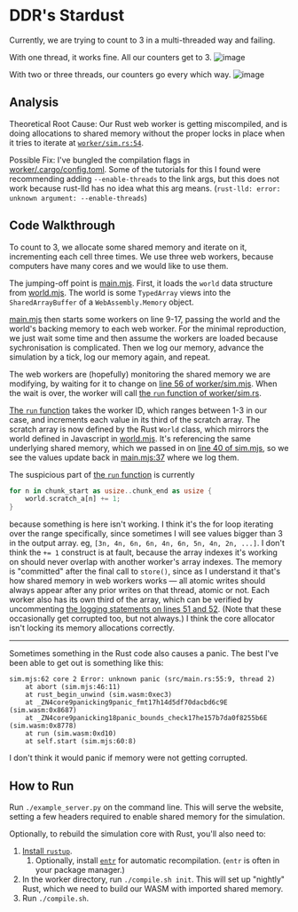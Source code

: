 DDR's __Stardust__
==================

Currently, we are trying to count to 3 in a multi-threaded way and failing.

With one thread, it works fine. All our counters get to 3.
![image](https://user-images.githubusercontent.com/862627/229414883-8e31a874-373c-45c9-aed0-0b02744e0e8d.png)

With two or three threads, our counters go every which way.
![image](https://user-images.githubusercontent.com/862627/229414808-07061267-bfca-4cf4-9052-1aeddbba645f.png)


Analysis
--------

Theoretical Root Cause: Our Rust web worker is getting miscompiled, and is doing allocations to shared memory without the proper locks in place when it tries to iterate at [`worker/sim.rs:54`](https://github.com/DDR0/Stardust/blob/de6020d072ef058337f228d1f39d23379f8069a2/worker/sim.rs#L54).

Possible Fix: I've bungled the compilation flags in [worker/.cargo/config.toml](https://github.com/DDR0/Stardust/blob/multithreading-issue-reproduction/worker/.cargo/config.toml). Some of the tutorials for this I found were recommending adding `--enable-threads` to the link args, but this does not work because rust-lld has no idea what this arg means. (`rust-lld: error: unknown argument: --enable-threads`)


Code Walkthrough
----------------

To count to 3, we allocate some shared memory and iterate on it, incrementing each cell three times. We use three web workers, because computers have many cores and we would like to use them.

The jumping-off point is [main.mjs](main.mjs). First, it loads the `world` data structure from [world.mjs](world.mjs). The world is some `TypedArray` views into the `SharedArrayBuffer` of a `WebAssembly.Memory` object.

[main.mjs](main.mjs) then starts some workers on line 9-17, passing the world and the world's backing memory to each web worker. For the minimal reproduction, we just wait some time and then assume the workers are loaded because sychronisation is complicated. Then we log our memory, advance the simulation by a tick, log our memory again, and repeat.

The web workers are (hopefully) monitoring the shared memory we are modifying, by waiting for it to change on [line 56 of worker/sim.mjs](https://github.com/DDR0/Stardust/blob/de6020d072ef058337f228d1f39d23379f8069a2/worker/sim.mjs#L56). When the wait is over, the worker will call [the `run` function of worker/sim.rs](https://github.com/DDR0/Stardust/blob/multithreading-issue-reproduction/worker/sim.rs#L36).

[The `run` function](https://github.com/DDR0/Stardust/blob/multithreading-issue-reproduction/worker/sim.rs#L36) takes the worker ID, which ranges between 1-3 in our case, and increments each value in its third of the scratch array. The scratch array is now defined by the Rust `World` class, which mirrors the world defined in Javascript in [world.mjs](world.mjs). It's referencing the same underlying shared memory, which we passed in on [line 40 of sim.mjs](https://github.com/DDR0/Stardust/blob/multithreading-issue-reproduction/worker/sim.mjs#L40), so we see the values update back in [main.mjs:37](main.mjs) where we log them.

The suspicious part of [the `run` function](https://github.com/DDR0/Stardust/blob/multithreading-issue-reproduction/worker/sim.rs#L36) is currently

```rust
for n in chunk_start as usize..chunk_end as usize {
    world.scratch_a[n] += 1;
}
```

because something is here isn't working. I think it's the for loop iterating over the range specifically, since sometimes I will see values bigger than 3 in the output array. eg, `[3n, 4n, 6n, 6n, 4n, 6n, 5n, 4n, 2n, ...]`. I don't think the `+= 1` construct is at fault, because the array indexes it's working on should never overlap with another worker's array indexes. The memory is "committed" after the final call to `store()`, since as I understand it that's how shared memory in web workers works — all atomic writes should always appear after any prior writes on that thread, atomic or not. Each worker also has its own third of the array, which can be verified by uncommenting [the logging statements on lines 51 and 52](https://github.com/DDR0/Stardust/blob/multithreading-issue-reproduction/worker/sim.rs#L51-L52). (Note that these occasionally get corrupted too, but not always.) I think the core allocator isn't locking its memory allocations correctly.

---

Sometimes something in the Rust code also causes a panic. The best I've been able to get out is something like this:

```
sim.mjs:62 core 2 Error: unknown panic (src/main.rs:55:9, thread 2)
    at abort (sim.mjs:46:11)
    at rust_begin_unwind (sim.wasm:0xec3)
    at _ZN4core9panicking9panic_fmt17h14d5df70dacbd6c9E (sim.wasm:0x8687)
    at _ZN4core9panicking18panic_bounds_check17he157b7da0f8255b6E (sim.wasm:0x8778)
    at run (sim.wasm:0xd10)
    at self.start (sim.mjs:60:8)
```

I don't think it would panic if memory were not getting corrupted.

How to Run
----------

Run `./example_server.py` on the command line. This will serve the website, setting a few headers required to enable shared memory for the simulation.

Optionally, to rebuild the simulation core with Rust, you'll also need to:
1. [Install `rustup`](https://rustup.rs/). 
	1. Optionally, install [`entr`](https://github.com/eradman/entr) for automatic recompilation. (`entr` is often in your package manager.)
2. In the worker directory, run `./compile.sh init`. This will set up "nightly" Rust, which we need to build our WASM with imported shared memory.
3. Run `./compile.sh`.
